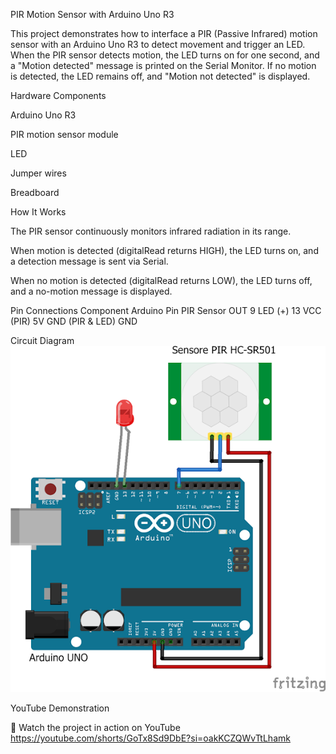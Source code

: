 PIR Motion Sensor with Arduino Uno R3

This project demonstrates how to interface a PIR (Passive Infrared) motion sensor with an Arduino Uno R3 to detect movement and trigger an LED. When the PIR sensor detects motion, the LED turns on for one second, and a "Motion detected" message is printed on the Serial Monitor. If no motion is detected, the LED remains off, and "Motion not detected" is displayed.

Hardware Components

Arduino Uno R3

PIR motion sensor module

LED

Jumper wires

Breadboard

How It Works

The PIR sensor continuously monitors infrared radiation in its range.

When motion is detected (digitalRead returns HIGH), the LED turns on, and a detection message is sent via Serial.

When no motion is detected (digitalRead returns LOW), the LED turns off, and a no-motion message is displayed.

Pin Connections
Component	Arduino Pin
PIR Sensor OUT	9
LED (+)	13
VCC (PIR)	5V
GND (PIR & LED)	GND


Circuit Diagram
![PIR Motion Sensor Circuit Diagram](PIR-Sensor%20Circuit%20diagram.png)

YouTube Demonstration

🔗 Watch the project in action on YouTube https://youtube.com/shorts/GoTx8Sd9DbE?si=oakKCZQWvTtLhamk
